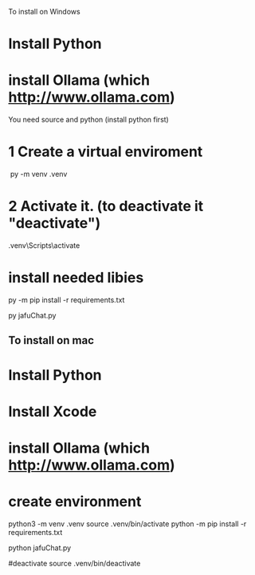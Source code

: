 To install on Windows
# Install Python
# install Ollama  (which http://www.ollama.com) 

You need source and python (install python first)

# 1 Create a virtual enviroment
 py -m venv .venv

# 2 Activate it. (to deactivate it "deactivate")
.venv\Scripts\activate

# install needed libies
py -m pip install -r requirements.txt

py jafuChat.py




## To install on mac ##

# Install Python
# Install Xcode
# install Ollama  (which http://www.ollama.com) 


# create environment
python3 -m venv .venv
source .venv/bin/activate
python -m pip install -r requirements.txt

python jafuChat.py 


#deactivate
source .venv/bin/deactivate